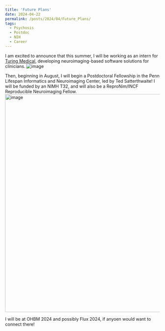 ```yaml
---
title: 'Future Plans'
date: 2024-04-22
permalink: /posts/2024/04/Future_Plans/
tags:
  - Psychosis
  - Postdoc
  - NIH
  - Career
---
```


I am excited to announce that this summer, I will be working as an intern for [Turing Medical](https://turingmedical.com/), developing neuroimaging-based software solutions for clinicians.
![image](https://github.com/smeisler/smeisler.github.io/assets/27028726/16b56d13-b3da-4817-96b7-f701b56dfc14)

Then, beginning in August, I will begin a Postdoctoral Fellowship in the Penn Lifespan Informatics and Neuroimaging Center, led by Ted Satterthwaite! I will be funded by an NIMH T32, and will also be a ReproNim/INCF Reproducible Neuroimaging Fellow.
<img width="708" alt="image" src="https://github.com/smeisler/smeisler.github.io/assets/27028726/93fc62bc-bc6a-4f21-928c-f4eea97e8215">

I will be at OHBM 2024 and possibly Flux 2024, if anyoen would want to connect there!
